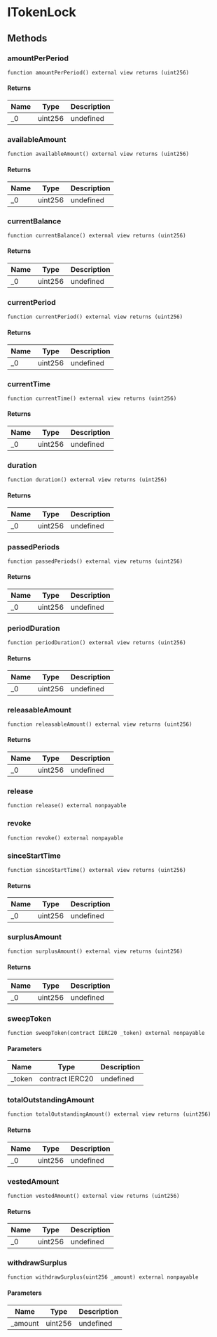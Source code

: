# ITokenLock









## Methods

### amountPerPeriod

```solidity
function amountPerPeriod() external view returns (uint256)
```






#### Returns

| Name | Type | Description |
|---|---|---|
| _0 | uint256 | undefined |

### availableAmount

```solidity
function availableAmount() external view returns (uint256)
```






#### Returns

| Name | Type | Description |
|---|---|---|
| _0 | uint256 | undefined |

### currentBalance

```solidity
function currentBalance() external view returns (uint256)
```






#### Returns

| Name | Type | Description |
|---|---|---|
| _0 | uint256 | undefined |

### currentPeriod

```solidity
function currentPeriod() external view returns (uint256)
```






#### Returns

| Name | Type | Description |
|---|---|---|
| _0 | uint256 | undefined |

### currentTime

```solidity
function currentTime() external view returns (uint256)
```






#### Returns

| Name | Type | Description |
|---|---|---|
| _0 | uint256 | undefined |

### duration

```solidity
function duration() external view returns (uint256)
```






#### Returns

| Name | Type | Description |
|---|---|---|
| _0 | uint256 | undefined |

### passedPeriods

```solidity
function passedPeriods() external view returns (uint256)
```






#### Returns

| Name | Type | Description |
|---|---|---|
| _0 | uint256 | undefined |

### periodDuration

```solidity
function periodDuration() external view returns (uint256)
```






#### Returns

| Name | Type | Description |
|---|---|---|
| _0 | uint256 | undefined |

### releasableAmount

```solidity
function releasableAmount() external view returns (uint256)
```






#### Returns

| Name | Type | Description |
|---|---|---|
| _0 | uint256 | undefined |

### release

```solidity
function release() external nonpayable
```






### revoke

```solidity
function revoke() external nonpayable
```






### sinceStartTime

```solidity
function sinceStartTime() external view returns (uint256)
```






#### Returns

| Name | Type | Description |
|---|---|---|
| _0 | uint256 | undefined |

### surplusAmount

```solidity
function surplusAmount() external view returns (uint256)
```






#### Returns

| Name | Type | Description |
|---|---|---|
| _0 | uint256 | undefined |

### sweepToken

```solidity
function sweepToken(contract IERC20 _token) external nonpayable
```





#### Parameters

| Name | Type | Description |
|---|---|---|
| _token | contract IERC20 | undefined |

### totalOutstandingAmount

```solidity
function totalOutstandingAmount() external view returns (uint256)
```






#### Returns

| Name | Type | Description |
|---|---|---|
| _0 | uint256 | undefined |

### vestedAmount

```solidity
function vestedAmount() external view returns (uint256)
```






#### Returns

| Name | Type | Description |
|---|---|---|
| _0 | uint256 | undefined |

### withdrawSurplus

```solidity
function withdrawSurplus(uint256 _amount) external nonpayable
```





#### Parameters

| Name | Type | Description |
|---|---|---|
| _amount | uint256 | undefined |





